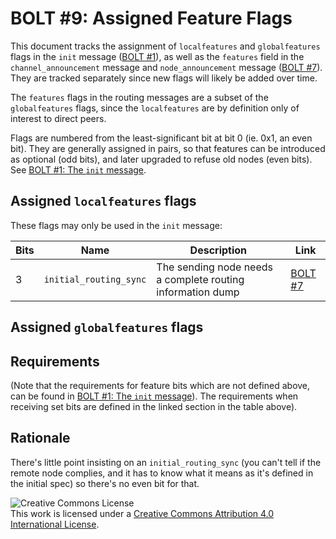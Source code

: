 # BOLT #9: Assigned Feature Flags

This document tracks the assignment of `localfeatures` and `globalfeatures` flags in the `init` message ([BOLT #1](01-messaging.md)), as well as the `features` field in the `channel_announcement` message and `node_announcement` message ([BOLT #7](07-routing-gossip.md)).
They are tracked separately since new flags will likely be added over time.

The `features` flags in the routing messages are a subset of the `globalfeatures` flags, since the `localfeatures` are by definition only of interest to direct peers.

Flags are numbered from the least-significant bit at bit 0 (ie. 0x1,
an even bit).  They are generally assigned in pairs, so that features
can be introduced as optional (odd bits), and later upgraded to refuse
old nodes (even bits).  See [BOLT #1: The `init` message](#the-init-message).

## Assigned `localfeatures` flags

These flags may only be used in the `init` message:


| Bits | Name             |Description                                     | Link                                                                |
|------|------------------|------------------------------------------------|---------------------------------------------------------------------|
| 3  | `initial_routing_sync` | The sending node needs a complete routing information dump | [BOLT #7](07-routing-gossip.md#initial-sync) |

## Assigned `globalfeatures` flags

## Requirements

(Note that the requirements for feature bits which are not defined
above, can be found in [BOLT #1: The `init` message](#the-init-message)).  The requirements when receiving set bits are defined in the linked section in the table above).

## Rationale

There's little point insisting on an `initial_routing_sync` (you can't
tell if the remote node complies, and it has to know what it means as
it's defined in the initial spec) so there's no even bit for that.

![Creative Commons License](https://i.creativecommons.org/l/by/4.0/88x31.png "License CC-BY")
<br>
This work is licensed under a [Creative Commons Attribution 4.0 International License](http://creativecommons.org/licenses/by/4.0/).
